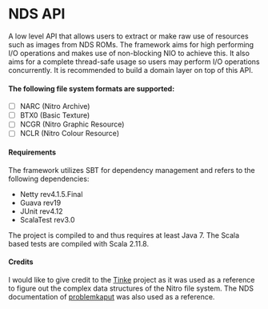 # NDS API
A low level API that allows users to extract or make raw use of resources such as images from NDS ROMs. The framework aims for high performing I/O operations and makes use of non-blocking NIO to achieve this. It also aims for a complete thread-safe usage so users may perform I/O operations concurrently. It is recommended to build a domain layer on top of this API.

#### The following file system formats are supported:
  - [ ] NARC (Nitro Archive)
  - [ ] BTX0 (Basic Texture)
  - [ ] NCGR (Nitro Graphic Resource)
  - [ ] NCLR (Nitro Colour Resource)

#### Requirements
The framework utilizes SBT for dependency management and refers to the following dependencies:
  * Netty rev4.1.5.Final
  * Guava rev19
  * JUnit rev4.12
  * ScalaTest rev3.0
  
The project is compiled to and thus requires at least Java 7. The Scala based tests are compiled with Scala 2.11.8.

#### Credits
I would like to give credit to the [Tinke](https://github.com/pleonex/tinke) project as it was used as a reference to figure out the complex data structures of the Nitro file system. The NDS documentation of [problemkaput](http://problemkaputt.de/gbatek.htm) was also used as a reference.
